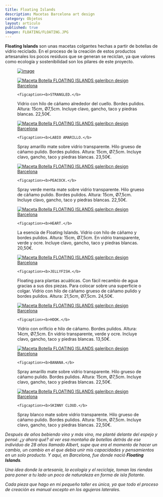 ```yaml
---
title: Floating Islands
description: Macetas Barcelona art design 
category: Objetos
layout: articulo
published: true
imagen: FLOATING/FLOATING.JPG
---
```



**Floating Islands** son unas macetas colgantes hechas a partir de botellas de vidrio reciclado. En el proceso de la creación de estos productos artesanales los pocos residuos que se generan se reciclan, ya que valores como ecología y sostenibilidad son los pilares de este proyecto. 

<figure>
	<a href="/images/FLOATING/strangled2.jpg"><img src="/images/FLOATING/strangled2.jpg" alt="image"></a>  
</figure>


<div class="figure-group">
<figure>
	<a href="/images/FLOATING/strangled.jpg"><img src="/images/FLOATING/strangled.jpg" alt="Maceta Botella FLOATING ISLANDS galeribcn design Barcelona"></a>
	
	<figcaption><b>STRANGLED.</b>
Vidrio con hilo de cáñamo alrededor del cuello. Bordes pulidos. Altura: 15cm, Ø7,5cm. Incluye clavo, gancho, taco y piedras blancas. 22,50€.</figcaption>
</figure>

<figure>
	<a href="/images/FLOATING/labioamarillo.jpg"><img src="/images/FLOATING/labioamarillo.jpg" alt="Maceta Botella FLOATING ISLANDS galeribcn design Barcelona"></a>

	<figcaption><b>LABIO AMARILLO.</b> 
Spray amarillo mate sobre vidrio transparente. Hilo grueso de cáñamo pulido. Bordes pulidos. Altura: 15cm, Ø7,5cm. Incluye clavo, gancho, taco y piedras blancas. 23,50€.</figcaption>
</figure>

<figure>
	<a href="/images/FLOATING/peacock.jpg"><img src="/images/FLOATING/peacock.jpg" alt="Maceta Botella FLOATING ISLANDS galeribcn design Barcelona"></a>

	<figcaption><b>PEACOCK.</b> 
Spray verde menta mate sobre vidrio transparente. Hilo grueso de cáñamo pulido. Bordes pulidos. Altura: 15cm, Ø7,5cm. Incluye clavo, gancho, taco y piedras blancas. 22,50€.</figcaption>
</figure>

<figure>
	<a href="/images/FLOATING/HEART.jpg"><img src="/images/FLOATING/HEART.jpg" alt="Maceta Botella FLOATING ISLANDS galeribcn design Barcelona"></a>

	<figcaption><b>HEART.</b> 
La esencia de Floating Islands. Vidrio con hilo de cáñamo y bordes pulidos. Altura: 15cm, Ø7,5cm. En vidrio transparente, verde y ocre. Incluye clavo, gancho, taco y piedras blancas. 20,50€.</figcaption>
</figure>

<figure>
	<a href="/images/FLOATING/jellyfish.jpg"><img src="/images/FLOATING/jellyfish.jpg" alt="Maceta Botella FLOATING ISLANDS galeribcn design Barcelona"></a>

	<figcaption><b>JELLYFISH.</b> 
Floating para plantas acuáticas. Con fácil recambio de agua gracias a sus dos piezas. Para colocar sobre una superficie o colgar. Vidrio con hilo de cáñamo grueso de cáñamo pulido y bordes pulidos. Altura: 21,5cm, Ø7,5cm. 24,50€.</figcaption>
</figure>

<figure>
	<a href="/images/FLOATING/hook.jpg"><img src="/images/FLOATING/hook.jpg" alt="Maceta Botella FLOATING ISLANDS galeribcn design Barcelona"></a>

	<figcaption><b>HOOK.</b> 
Vidrio con orificio e hilo de cáñamo. Bordes pulidos. Altura: 14cm, Ø7,5cm. En vidrio transparente, verde y ocre. Incluye clavo, gancho, taco y piedras blancas. 13,50€.</figcaption>
</figure>

<figure>
	<a href="/images/FLOATING/banana.jpg"><img src="/images/FLOATING/banana.jpg" alt="Maceta Botella FLOATING ISLANDS galeribcn design Barcelona"></a>

	<figcaption><b>BANANA.</b> 
Spray amarillo mate sobre vidrio transparente. Hilo grueso de cáñamo pulido. Bordes pulidos. Altura: 15cm, Ø7,5cm. Incluye clavo, gancho, taco y piedras blancas. 22,50€.</figcaption>
</figure>

<figure>
	<a href="/images/FLOATING/skinnnycloud.jpg"><img src="/images/FLOATING/skinnnycloud.jpg" alt="Maceta Botella FLOATING ISLANDS galeribcn design Barcelona"></a>
	
	<figcaption><b>SKINNY CLOUD.</b> 
Spray blanco mate sobre vidrio transparente. Hilo grueso de cáñamo pulido. Bordes pulidos. Altura: 15cm, Ø7,5cm. Incluye clavo, gancho, taco y piedras blancas. 22,50€.</figcaption>
</figure>
</div>



_Después de años bebiendo vino y más vino, me planté delante del espejo y pensé: ¿y ahora qué? al ver esa montaña de botellas detrás de ese individuo de 28 años llamado Albert, supe que era el momento de hacer un cambio, un cambio en el que debía unir mis capacidades y pensamientos en un solo producto. Y aquí, en Barcelona, fue donde nació **Floating Islands**._

_Una idea donde la artesanía, la ecología y el reciclaje, toman las riendas para poner a tu lado un poco de naturaleza en forma de isla flotante._

_Cada pieza que hago en mi pequeño taller es única, ya que todo el proceso de creación es manual excepto en los agujeros laterales._
